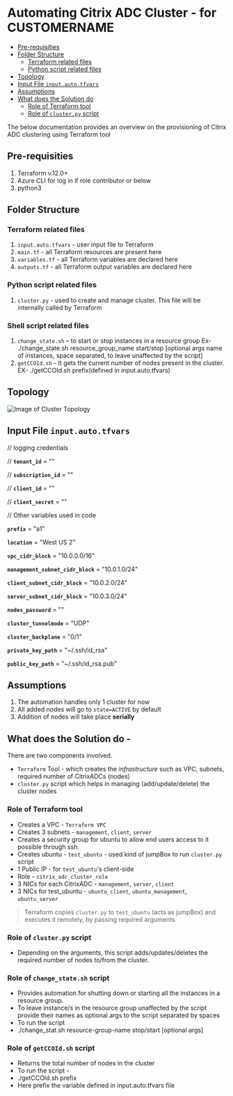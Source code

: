 # Automating Citrix ADC Cluster - for CUSTOMERNAME
- [Pre-requisities](#pre-requisities)
- [Folder Structure](#folder-structure)
  * [Terraform related files](#terraform-related-files)
  * [Python script related files](#python-script-related-files)
- [Topology](#topology)
- [Input File `input.auto.tfvars`](#input-file-inputautotfvars)
- [Assumptions](#assumptions)
- [What does the Solution do](#what-does-the-solution-do)
  * [Role of Terraform tool](#role-of-terraform-tool)
  * [Role of `cluster.py` script](#role-of-clusterpy-script)

The below documentation provides an overview on the provisioning of Citrix ADC clustering using Terraform tool

## Pre-requisities
1. Terraform v.12.0+
2. Azure CLI for log in if role contributor or below
3. python3


## Folder Structure
### Terraform related files
1. `input.auto.tfvars` - user input file to Terraform
2. `main.tf` - all Terraform resources are present here
3. `variables.tf` - all Terraform variables are declared here
4. `outputs.tf` - all Terraform output variables are declared here

### Python script related files
1. `cluster.py` - used to create and manage cluster. This file will be internally called by Terraform

### Shell script related files
1. `change_state.sh` – to start or stop instances in a resource group
    Ex- ./change_state.sh resource_group_name start/stop [optional args name of instances, space separated, to leave unaffected by the script]
2. `getCCOId.sh` - It gets the current number of nodes present in the cluster.
    EX- ./getCCOId.sh prefix(defined in input.auto.tfvars)
## Topology
![Image of Cluster Topology](cluster-topology.jpg)

## Input File `input.auto.tfvars`

// logging credentials

// **`tenant_id`**                       = ""

// **`subscription_id`**                 = ""

// **`client_id`**                       = ""

// **`client_secret`**                   = ""

// Other variables used in code

**`prefix`**                          = "a1"

**`location`**                        = "West US 2"

**`vpc_cidr_block`**                  = "10.0.0.0/16"

**`management_subnet_cidr_block`**    = "10.0.1.0/24"

**`client_subnet_cidr_block`**        = "10.0.2.0/24"

**`server_subnet_cidr_block`**        = "10.0.3.0/24"

**`nodes_password`**                  = ""

**`cluster_tunnelmode`**              = "UDP"

**`cluster_backplane`**               = "0/1"

**`private_key_path`**                = "~/.ssh/id_rsa"

**`public_key_path`**                 = "~/.ssh/id_rsa.pub"



## Assumptions
1. The automation handles only 1 cluster for now
2. All added nodes will go to `state=ACTIVE` by default
3. Addition of nodes will take place **serially**

## What does the Solution do -
There are two components involved.
- `Terraform` Tool - which creates the *infrastructure* such as VPC, subnets, required number of CitrixADCs (nodes)
- `cluster.py` script which helps in managing (add/update/delete) the cluster nodes

### Role of Terraform tool
- Creates a VPC - `Terraform VPC`
- Creates 3 subnets - `management`, `client`, `server`
- Creates a security group for ubuntu to allow end users access to it possible through ssh.
- Creates ubuntu - `test_ubuntu` - used kind of jumpBox to run `cluster.py` script
- 1 Public IP - for `test_ubuntu`'s client-side
- Role - `citrix_adc_cluster_role`
- 3 NICs for each CitrixADC - `management`, `server`, `client`
- 3 NICs for test_ubuntu - `ubuntu_client`, `ubuntu_management`, `ubuntu_server`
> Terraform copies `cluster.py` to `test_ubuntu` (acts as jumpBox) and executes it remotely, by passing required arguments.

### Role of `cluster.py` script
- Depending on the arguments, this script adds/updates/deletes the required number of nodes to/from the cluster.

### Role of `change_state.sh` script
- Provides automation for shutting down or starting all the instances in a resource group.
- To leave instance/s in the resource group unaffected by the script provide their names as optional args to the script separated by spaces
- To run the script
- ./change_stat.sh resource-group-name stop/start [optional args]

### Role of `getCCOId.sh` script
- Returns the total number of nodes in the cluster
- To run the script - 
- ./getCCOId.sh prefix
- Here prefix the variable defined in input.auto.tfvars file
